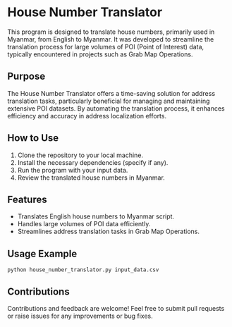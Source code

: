 # House Number Translator

This program is designed to translate house numbers, primarily used in Myanmar, from English to Myanmar. It was developed to streamline the translation process for large volumes of POI (Point of Interest) data, typically encountered in projects such as Grab Map Operations.

## Purpose
The House Number Translator offers a time-saving solution for address translation tasks, particularly beneficial for managing and maintaining extensive POI datasets. By automating the translation process, it enhances efficiency and accuracy in address localization efforts.

## How to Use
1. Clone the repository to your local machine.
2. Install the necessary dependencies (specify if any).
3. Run the program with your input data.
4. Review the translated house numbers in Myanmar.

## Features
- Translates English house numbers to Myanmar script.
- Handles large volumes of POI data efficiently.
- Streamlines address translation tasks in Grab Map Operations.

## Usage Example
```
python house_number_translator.py input_data.csv
```

## Contributions
Contributions and feedback are welcome! Feel free to submit pull requests or raise issues for any improvements or bug fixes.

